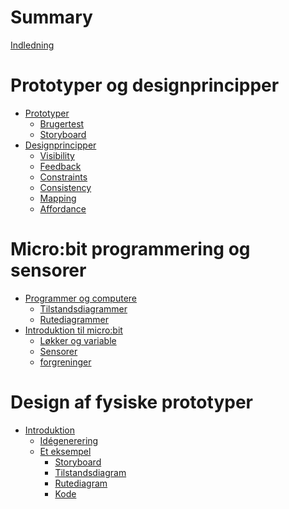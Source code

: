 # Summary

[Indledning](./indledning.md)

# Prototyper og designprincipper

- [Prototyper](./prototyper.md)
    - [Brugertest](./brugertest.md)
    - [Storyboard](./storyboard.md)
- [Designprincipper](./designprincipper.md)
    - [Visibility](./visibility.md)
    - [Feedback](./feedback.md)
    - [Constraints](./constraints.md)
    - [Consistency](./consistency.md)
    - [Mapping](./mapping.md)
    - [Affordance](./affordance.md)    

# Micro:bit programmering og sensorer
- [Programmer og computere]()
    - [Tilstandsdiagrammer]()
    - [Rutediagrammer]() 
- [Introduktion til micro:bit]()
    - [Løkker og variable]()
    - [Sensorer]()
    - [forgreninger]()

# Design af fysiske prototyper
- [Introduktion](./introeks.md)
    - [Idégenerering](./idegenerering.md)
    - [Et eksempel](./eksempel.md)
        - [Storyboard](./storyboardeks.md)
        - [Tilstandsdiagram](./tilstandeks.md)
        - [Rutediagram](./rutediagrameks.md)
        - [Kode](./kodeeks.md)